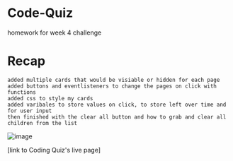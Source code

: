 # Code-Quiz

homework for week 4 challenge

# Recap

```
added multiple cards that would be visiable or hidden for each page
added buttons and eventlisteners to change the pages on click with functions
added css to style my cards
added varibales to store values on click, to store left over time and for user input
then finished with the clear all button and how to grab and clear all children from the list
```
![image](https://github.com/cliffordrouzeau/Code-Quiz/assets/142095138/27fabbf4-97fb-4920-9ab1-f454177d5925)



[link to Coding Quiz's live page]
